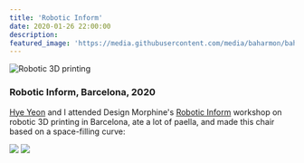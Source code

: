 ```yaml
---
title: 'Robotic Inform'
date: 2020-01-26 22:00:00
description:
featured_image: 'https://media.githubusercontent.com/media/baharmon/baharmon.github.io/master/images/robotic-inform-1.jpg'
---
```


![Robotic 3D printing](https://media.githubusercontent.com/media/baharmon/baharmon.github.io/master/images/robotic-inform-1.jpg)

### Robotic Inform, Barcelona, 2020

[Hye Yeon](http://hynam.org/) and I attended Design Morphine's
[Robotic Inform](https://designmorphine.org/workshop/past/robotic-inform-v1/)
workshop on robotic 3D printing
in Barcelona, ate a lot of paella, and made this chair
based on a space-filling curve:

<div class="gallery" data-columns="2">
    <img src="https://media.githubusercontent.com/media/baharmon/baharmon.github.io/master/images/robotic-inform-2.jpg">
    <img src="https://media.githubusercontent.com/media/baharmon/baharmon.github.io/master/images/robotic-inform-3.jpg">
</div>
